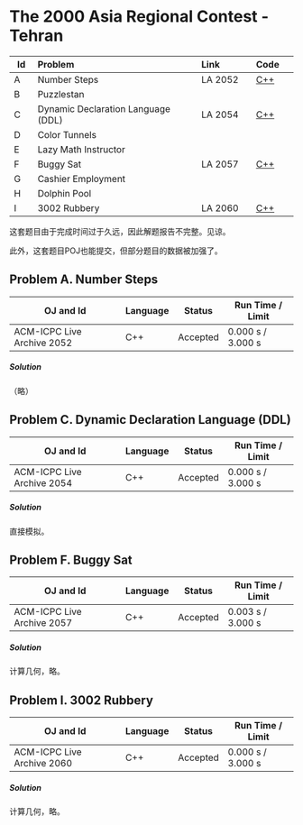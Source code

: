 # The 2000 Asia Regional Contest - Tehran

<table>
<thead>
<th width='40px' align='center'>Id</th>
<th width='500px' align='left'>Problem</th>
<th width='130px' align='left'>Link</th>
<th width='80px' align='left'>Code</th>
</thead>
<tbody>
<tr><td>A</td>   <td>Number Steps</td>   <td>LA 2052</td>   <td><a href='la2052.cpp'>C++</a></td>   </tr>
<tr><td>B</td>   <td>Puzzlestan</td>   <td></td>   <td></td>   </tr>
<tr><td>C</td>   <td>Dynamic Declaration Language (DDL)</td>   <td>LA 2054</td>   <td><a href='la2054.cpp'>C++</a></td>   </tr>
<tr><td>D</td>   <td>Color Tunnels</td>   <td></td>   <td></td>   </tr>
<tr><td>E</td>   <td>Lazy Math Instructor</td>   <td></td>   <td></td>   </tr>
<tr><td>F</td>   <td>Buggy Sat</td>   <td>LA 2057</td>   <td><a href='la2057.cpp'>C++</a></td>   </tr>
<tr><td>G</td>   <td>Cashier Employment</td>   <td></td>   <td></td>   </tr>
<tr><td>H</td>   <td>Dolphin Pool</td>   <td></td>   <td></td>   </tr>
<tr><td>I</td>   <td>3002 Rubbery</td>   <td>LA 2060</td>   <td><a href='la2060.cpp'>C++</a></td>   </tr>
</tbody>
</table>

这套题目由于完成时间过于久远，因此解题报告不完整。见谅。

此外，这套题目POJ也能提交，但部分题目的数据被加强了。

## Problem A. Number Steps


OJ and Id							| Language	| Status        | Run Time / Limit            |
-----------------------				| --------	| ------------- | -------------               |
ACM-ICPC Live Archive 2052			| C++		| Accepted		| 0.000 s / 3.000 s			  |

##### Solution
（略）





## Problem C. Dynamic Declaration Language (DDL)


OJ and Id							| Language	| Status        | Run Time / Limit            |
-----------------------				| --------	| ------------- | -------------               |
ACM-ICPC Live Archive 2054			| C++		| Accepted		| 0.000 s / 3.000 s			  |

##### Solution
直接模拟。






## Problem F. Buggy Sat


OJ and Id							| Language	| Status        | Run Time / Limit            |
-----------------------				| --------	| ------------- | -------------               |
ACM-ICPC Live Archive 2057			| C++		| Accepted		| 0.003 s / 3.000 s			  |


##### Solution
计算几何，略。






## Problem I. 3002 Rubbery


OJ and Id							| Language	| Status        | Run Time / Limit            |
-----------------------				| --------	| ------------- | -------------               |
ACM-ICPC Live Archive 2060			| C++		| Accepted		| 0.000 s / 3.000 s			  |


##### Solution
计算几何，略。





